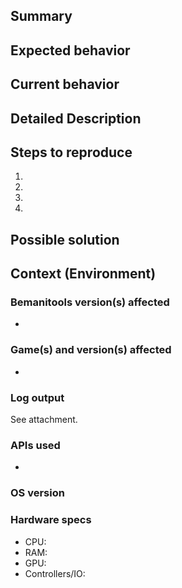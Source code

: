 ## Summary
<!--- Provide a general summary of the issue in the Title above -->

## Expected behavior
<!--- Tell us what should happen -->

## Current behavior
<!--- Tell us what happens instead of the expected behavior -->

## Detailed Description
<!--- Provide a detailed description of the issue. Include links to screenshots or videos if necessary -->

## Steps to reproduce
<!--- Provide a detailed step by step description how to reproduce this issue -->
1.
2.
3.
4.

## Possible solution
<!--- Not obligatory, but suggest a fix/reason for the bug, -->

## Context (Environment)
### Bemanitools version(s) affected
* <!--- Add one or multiple versions as a bullet list -->

### Game(s) and version(s) affected
* <!--- Add one or multiple game versions as a bullet list -->

### Log output
See attachment.
<!--- Provide log output as attachment. Make sure to remove sensitive data like PCBIDs or device names if necessary -->

### APIs used
* <!--- List all APIs you used as a bullet list, e.g. iidxio-keyboard, eamio-keyboard -->

### OS version
<!--- Provide the version of Windows you used with whatever update/build identifier -->

### Hardware specs
* CPU: <!--- Insert, e.g. Core i7 2600k 3.20ghz -->
* RAM: <!--- Insert, e.g. 16 GB -->
* GPU: <!--- Insert, e.g. Nvidia GeForce GTX 970, 4GB -->
* Controllers/IO: <!--- Insert, e.g. DJ Dao RE over USB -->
